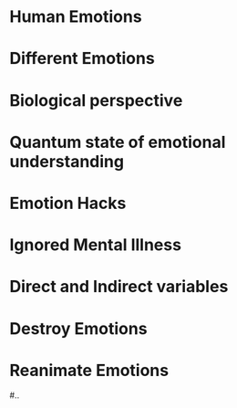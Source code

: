 # Human Emotions
# Different Emotions
# Biological perspective
# Quantum state of emotional understanding
# Emotion Hacks
# Ignored Mental Illness
# Direct and Indirect variables 
# Destroy Emotions
# Reanimate Emotions
#..
